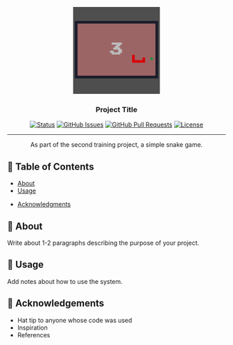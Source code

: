 <p align="center">
  <a href="" rel="noopener">
 <img width=200px height=200px src="images/logo.png" alt="Snake-Game"></a>
</p>

<h3 align="center">Project Title</h3>

<div align="center">

[![Status](https://img.shields.io/badge/status-active-success.svg)]()
[![GitHub Issues](https://img.shields.io/github/issues/kylelobo/The-Documentation-Compendium.svg)](https://github.com/kylelobo/The-Documentation-Compendium/issues)
[![GitHub Pull Requests](https://img.shields.io/github/issues-pr/kylelobo/The-Documentation-Compendium.svg)](https://github.com/kylelobo/The-Documentation-Compendium/pulls)
[![License](https://img.shields.io/badge/license-MIT-blue.svg)](/LICENSE)

</div>

---

<p align="center"> As part of the second training project, a simple snake game.
    <br> 
</p>

## 📝 Table of Contents

- [About](#about)
- [Usage](#usage)
<!-- - [Built Using](#built_using)
- [TODO](../TODO.md)
- [Contributing](../CONTRIBUTING.md) 
- [Authors](#authors)-->
- [Acknowledgments](#acknowledgement)

## 🧐 About <a name = "about"></a>

Write about 1-2 paragraphs describing the purpose of your project.

## 🎈 Usage <a name="usage"></a>

Add notes about how to use the system.

## 🎉 Acknowledgements <a name = "acknowledgement"></a>

- Hat tip to anyone whose code was used
- Inspiration
- References

